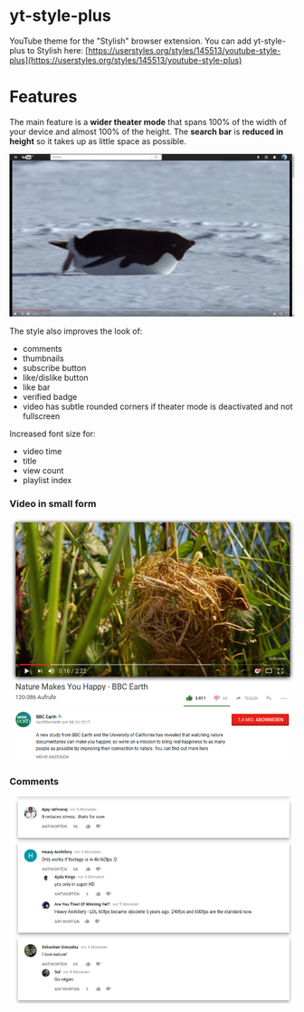 # yt-style-plus
YouTube theme for the "Stylish" browser extension.
You can add yt-style-plus to Stylish here: [https://userstyles.org/styles/145513/youtube-style-plus](https://userstyles.org/styles/145513/youtube-style-plus)

# Features
The main feature is a **wider theater mode** that spans 100% of the width of your device and almost 100% of the height. The **search bar** is **reduced in height** so it takes up as little space as possible.

![video in theater mode](https://github.com/nicolasraube/yt-style-plus/blob/master/images/1.png)

The style also improves the look of:
- comments
- thumbnails
- subscribe button
- like/dislike button
- like bar
- verified badge
- video has subtle rounded corners if theater mode is deactivated and not fullscreen

Increased font size for:
- video time
- title
- view count
- playlist index
### Video in small form
![video in small form](https://github.com/nicolasraube/yt-style-plus/blob/master/images/2.png)

### Comments
![video comments](https://github.com/nicolasraube/yt-style-plus/blob/master/images/3.png)
